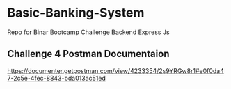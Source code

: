 # Basic-Banking-System
Repo for Binar Bootcamp Challenge Backend Express Js

## Challenge 4 Postman Documentaion
https://documenter.getpostman.com/view/4233354/2s9YRGw8r1#e0f0da47-2c5e-4fec-8843-bda013ac51ed
